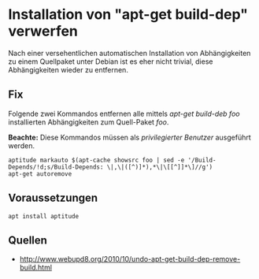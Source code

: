 # Installation von "apt-get build-dep" verwerfen

Nach einer versehentlichen automatischen Installation
von Abhängigkeiten zu einem Quellpaket unter Debian ist es eher nicht trivial,
diese Abhängigkeiten wieder zu entfernen.

## Fix

Folgende zwei Kommandos entfernen alle mittels *apt-get build-deb foo*
installierten Abhängigkeiten zum Quell-Paket *foo*.

**Beachte:** Diese Kommandos müssen als *privilegierter Benutzer* ausgeführt werden.

```
aptitude markauto $(apt-cache showsrc foo | sed -e '/Build-Depends/!d;s/Build-Depends: \|,\|([^)]*),*\|\[[^]]*\]//g')
apt-get autoremove
```

## Voraussetzungen
```
apt install aptitude
```

## Quellen

* http://www.webupd8.org/2010/10/undo-apt-get-build-dep-remove-build.html
